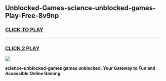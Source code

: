 
## Unblocked-Games-science-unblocked-games-Play-Free-8v9np
<h3>
<a href="https://premium76.site?title=science-unblocked-games&ref=15A">CLICK TO PLAY</a></h3>
<hr>

<h3>
<a href="https://premium76.site?title=science-unblocked-games&ref=15A">CLICK 2 PLAY</a>
  
</h3>

<a href="https://premium76.site?title=science-unblocked-games&ref=15A"><img src="https://clearcache.store/games.png"></a>


**science-unblocked-games games unblocked: Your Gateway to Fun and Accessible Online Gaming**
